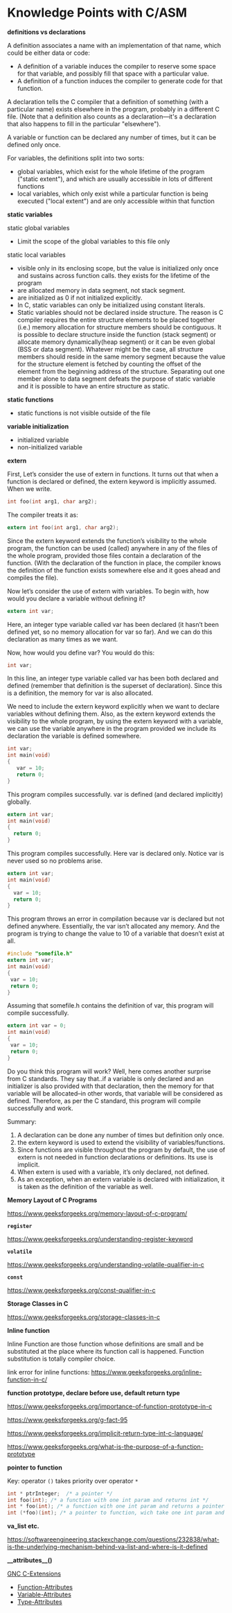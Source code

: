 # Knowledge Points with C/ASM

**definitions vs declarations**

A definition associates a name with an implementation of that name, which could be either data or code:
- A definition of a variable induces the compiler to reserve some space for that variable, and possibly fill that space with a particular value.
- A definition of a function induces the compiler to generate code for that function.

A declaration tells the C compiler that a definition of something (with a particular name) exists elsewhere in the program, probably in a different C file. (Note that a definition also counts as a declaration—it's a declaration that also happens to fill in the particular "elsewhere").

A variable or function can be declared any number of times, but it can be defined only once.

For variables, the definitions split into two sorts:
- global variables, which exist for the whole lifetime of the program ("static extent"), and which are usually accessible in lots of different functions
- local variables, which only exist while a particular function is being executed ("local extent") and are only accessible within that function

**static variables**

static global variables
- Limit the scope of the global variables to this file only

static local variables
- visible only in its enclosing scope, but the value is initialized only once and sustains across function calls. they exists for the lifetime of the program
- are allocated memory in data segment, not stack segment.
- are initialized as 0 if not initialized explicitly.
- In C, static variables can only be initialized using constant literals.
- Static variables should not be declared inside structure. The reason is C compiler requires the entire structure elements to be placed together (i.e.) memory allocation for structure members should be contiguous. It is possible to declare structure inside the function (stack segment) or allocate memory dynamically(heap segment) or it can be even global (BSS or data segment). Whatever might be the case, all structure members should reside in the same memory segment because the value for the structure element is fetched by counting the offset of the element from the beginning address of the structure. Separating out one member alone to data segment defeats the purpose of static variable and it is possible to have an entire structure as static.

**static functions**
- static functions is not visible outside of the file

**variable initialization**
- initialized variable
- non-initialized variable

**extern**

First, Let’s consider the use of extern in functions. It turns out that when a function is declared or defined, the extern keyword is implicitly assumed. When we write.

```c
int foo(int arg1, char arg2);
```

The compiler treats it as:

```c
extern int foo(int arg1, char arg2);
```

Since the extern keyword extends the function’s visibility to the whole program, the function can be used (called) anywhere in any of the files of the whole program, provided those files contain a declaration of the function. (With the declaration of the function in place, the compiler knows the definition of the function exists somewhere else and it goes ahead and compiles the file).

Now let’s consider the use of extern with variables. To begin with, how would you declare a variable without defining it?

```c
extern int var;
```

Here, an integer type variable called var has been declared (it hasn’t been defined yet, so no memory allocation for var so far). And we can do this declaration as many times as we want.

Now, how would you define var? You would do this:

```c
int var;
```
In this line, an integer type variable called var has been both declared and defined (remember that definition is the superset of declaration). Since this is a definition, the memory for var is also allocated.

We need to include the extern keyword explicitly when we want to declare variables without defining them. Also, as the extern keyword extends the visibility to the whole program, by using the extern keyword with a variable, we can use the variable anywhere in the program provided we include its declaration the variable is defined somewhere.

```c
int var; 
int main(void) 
{ 
   var = 10; 
   return 0; 
} 
```
This program compiles successfully. var is defined (and declared implicitly) globally.

```c
extern int var; 
int main(void) 
{ 
  return 0; 
} 
```
This program compiles successfully. Here var is declared only. Notice var is never used so no problems arise.

```c
extern int var; 
int main(void) 
{ 
  var = 10; 
  return 0; 
} 
```
This program throws an error in compilation because var is declared but not defined anywhere. Essentially, the var isn’t allocated any memory. And the program is trying to change the value to 10 of a variable that doesn’t exist at all.

```c
#include "somefile.h" 
extern int var; 
int main(void) 
{ 
 var = 10; 
 return 0; 
} 
```
Assuming that somefile.h contains the definition of var, this program will compile successfully.

```c
extern int var = 0; 
int main(void) 
{ 
 var = 10; 
 return 0; 
} 
```

Do you think this program will work? Well, here comes another surprise from C standards. They say that..if a variable is only declared and an initializer is also provided with that declaration, then the memory for that variable will be allocated–in other words, that variable will be considered as defined. Therefore, as per the C standard, this program will compile successfully and work.

Summary:
1. A declaration can be done any number of times but definition only once.
1. the extern keyword is used to extend the visibility of variables/functions.
1. Since functions are visible throughout the program by default, the use of extern is not needed in function declarations or definitions. Its use is implicit.
1. When extern is used with a variable, it’s only declared, not defined.
1. As an exception, when an extern variable is declared with initialization, it is taken as the definition of the variable as well.

**Memory Layout of C Programs**

https://www.geeksforgeeks.org/memory-layout-of-c-program/

**`register`**

https://www.geeksforgeeks.org/understanding-register-keyword

**`volatile`**

https://www.geeksforgeeks.org/understanding-volatile-qualifier-in-c

**`const`**

https://www.geeksforgeeks.org/const-qualifier-in-c

**Storage Classes in C**

https://www.geeksforgeeks.org/storage-classes-in-c

**Inline function**

Inline Function are those function whose definitions are small and be substituted at the place where its function call is happened. Function substitution is totally compiler choice.

link error for inline functions: https://www.geeksforgeeks.org/inline-function-in-c/

**function prototype, declare before use, default return type**

https://www.geeksforgeeks.org/importance-of-function-prototype-in-c

https://www.geeksforgeeks.org/g-fact-95

https://www.geeksforgeeks.org/implicit-return-type-int-c-language/

https://www.geeksforgeeks.org/what-is-the-purpose-of-a-function-prototype

**pointer to function**

Key: operator `()` takes priority over operator `*`

```c
int * ptrInteger;  /* a pointer */
int foo(int); /* a function with one int param and returns int */
int * foo(int); /* a function with one int param and returns a pointer to int */
int (*foo)(int); /* a pointer to function, wich take one int param and return int */
```

**va_list etc.**

https://softwareengineering.stackexchange.com/questions/232838/what-is-the-underlying-mechanism-behind-va-list-and-where-is-it-defined

**\_\_attributes\_\_()**

[GNC C-Extensions](https://gcc.gnu.org/onlinedocs/gcc-4.0.2/gcc/C-Extensions.html#C-Extensions)
 - [Function-Attributes](https://gcc.gnu.org/onlinedocs/gcc-4.0.2/gcc/Function-Attributes.html#Function-Attributes)
 - [Variable-Attributes](https://gcc.gnu.org/onlinedocs/gcc-4.0.2/gcc/Variable-Attributes.html#Variable-Attributes)
 - [Type-Attributes](https://gcc.gnu.org/onlinedocs/gcc-4.0.2/gcc/Type-Attributes.html#Type-Attributes)
